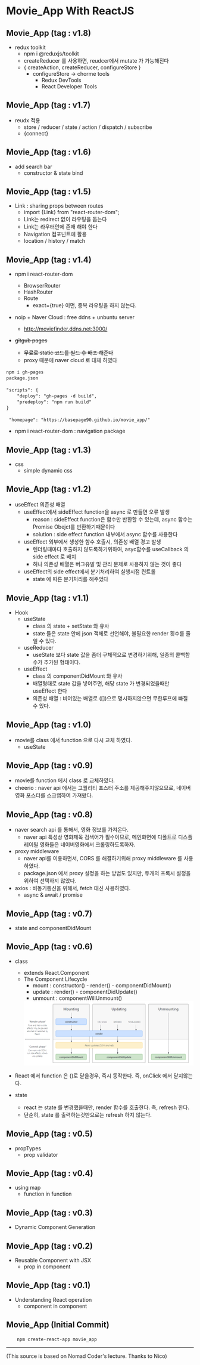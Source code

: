 # Movie_App With ReactJS

## Movie_App (tag : v1.8)

- redux toolkit
    - npm i @reduxjs/toolkit
    - createReducer 를 사용하면, reudcer에서 mutate 가 가능해진다
    - { createAction, createReducer, configureStore }
        - configureStore -> chorme tools
            - Redux DevTools
            - React Developer Tools    

## Movie_App (tag : v1.7)
- reudx 적용
    - store / reducer / state / action  / dispatch / subscribe
    - {connect}


## Movie_App (tag : v1.6)
- add search bar
    - constructor & state bind

## Movie_App (tag : v1.5)
- Link : sharing props between routes
    - import {Link} from "react-router-dom";
    - Link는 redirect  없이 라우팅을 돕는다
    - Link는 라우터안에 존재 해야 한다
    - Navigation 컴포넌트에 활용
    - location / history / match

## Movie_App (tag : v1.4)
- npm i react-router-dom
    - BrowserRouter 
    - HashRouter
    - Route
        - exact={true} 이면, 중복 라우팅을 하지 않는다.
- noip + Naver Cloud : free ddns + unbuntu server
    - http://moviefinder.ddns.net:3000/

- ~~gitgub pages~~
    - ~~무료로 static 코드를 빌드 후 배포 해준다~~
    - proxy 때문에 naver cloud 로 대체 하였다
```
npm i gh-pages
package.json

"scripts": {
    "deploy": "gh-pages -d build",
    "predeploy": "npm run build"
}

 "homepage": "https://basepage90.github.io/movie_app/"
```
- npm i react-router-dom : navigation package

## Movie_App (tag : v1.3)
- css
    - simple dynamic css

## Movie_App (tag : v1.2)
- useEffect 의존성 배열
    - useEffect에서 sideEffect function을 async 로 만들면 오류 발생
        - reason : sideEffect function은 함수만 반환할 수 있는데, async 함수는 Promise Obejct를 반환하기때문이다
        - solution : side effect function 내부에서 async 함수를 사용한다
    - useEffect 외부에서 생성한 함수 호출시, 의존성 배열 경고 발생
        - 렌더링때마다 호출하지 않도록하기위하여, asyc함수를  useCallback 의  side effect 로 배치
        - 허나 의존성 배열은 버그유발 및 관리 문제로 사용하지 않는 것이 좋다
    - useEffect의 side effect에서 분기처리하여 실행시점 컨트롤
        - state 에 따른 분기처리를 해주었다

## Movie_App (tag : v1.1)
- Hook
    - useState
        - class 의 state + setState 와 유사
        - state 들은 state 안에 json 객체로 선언해야, 불필요한 render 횟수를 줄일 수 있다.
    - useReducer
        - useState 보다 state 값을 좀더 구체적으로 변경하기위해, 일종의 콜백함수가 추가된 형태이다.
    - useEffect
        - class 의 componentDidMount 와 유사
        - 배열형태로 state 값을 넣어주면, 해당 state 가 변경되었을때만  useEffect 한다
        - 의존성 배열 : 비어있는 배열로 ([])으로 명시하지않으면 무한루프에 빠질 수 있다.

## Movie_App (tag : v1.0)
- movie를 class 에서 function 으로 다시 교체 하였다.
    - useState

## Movie_App (tag : v0.9)
- movie를 function  에서 class 로 교체하였다.
- cheerio : naver api 에서는 고퀄리티 포스터 주소를 제공해주지않으므로, 네이버영화 포스터를 스크랩하여 가져왔다.

## Movie_App (tag : v0.8)
- naver search api 를 통해서, 영화 정보를 가져온다.
    - naver api 특성상 영화제목 검색어가 필수이므로, 메인화면에 디폴트로 디스플레이될 영화들은 네이버영화에서 크롤링하도록하자.
- proxy middleware
    - naver api를 이용하면서, CORS 를 해결하기위해 proxy middleware 를 사용하였다.
    - package.json 에서 proxy 설정을 하는 방법도 있지만, 두개의 프록시 설정을 위하여 선택하지 않았다.
- axios : 비동기통신을 위해서, fetch 대신 사용하였다.
    - async & await  / promise

## Movie_App (tag : v0.7)
- state and componentDidMount 

## Movie_App (tag : v0.6)
- class
    - extends React.Component
    - The Component Lifecycle
        - mount : constructor() - render() - componentDidMount()
        - update : render() - componentDidUpdate()
        - unmount : componentWillUnmount()
        <img src="./storage/The Component Lifecycle.PNG">

- React 에서 function 은 ()로 닫을경우, 즉시 동작한다. 즉, onClick 에서 닫지않는다.
- state
    - react 는 state 를 변경했을때만, render 함수를 호출한다. 즉, refresh 한다.
    - 단순히, state 를 출력하는것만으로는 refresh 하지 않는다.


## Movie_App (tag : v0.5)
- propTypes
    - prop validator

## Movie_App (tag : v0.4)
- using map
    - function in function

## Movie_App (tag : v0.3)
- Dynamic Component Generation

## Movie_App (tag : v0.2)
- Reusable Component with JSX
    - prop in component

## Movie_App (tag : v0.1)
- Understanding React operation
    - component in component

## Movie_App (Initial Commit)
```
    npm create-react-app movie_app
```
---
(This source is based on Nomad Coder's lecture. Thanks to Nico)
